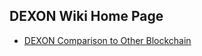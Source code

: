 ## DEXON Wiki Home Page

- [DEXON Comparison to Other Blockchain](https://github.com/dexon-foundation/wiki/wiki/Comparison)